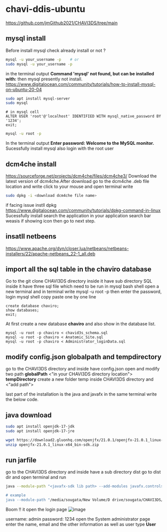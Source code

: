 # chavi-ddis-ubuntu
https://github.com/jmGithub2021/CHAVI3DS/tree/main

## mysql install
Before install mysql check already install or not ?
```bash
mysql -u your_username -p    # or
sudo mysql -u your_username -p   
```
in the terminal output **Command 'mysql' not found, but can be installed with:** then mysql presently not install.
https://www.digitalocean.com/community/tutorials/how-to-install-mysql-on-ubuntu-20-04
```bash
sudo apt install mysql-server
sudo mysql
```
```mysql
# in mysql cell
ALTER USER 'root'@'localhost' IDENTIFIED WITH mysql_native_password BY '1234';
exit;
```
```bash
mysql -u root -p
```
In the terminal output 
**Enter password: 
Welcome to the MySQL monitor.**
Sucessfully install mysql also login with the root user

## dcm4che install
https://sourceforge.net/projects/dcm4che/files/dcm4che3/
Download the latest version of dcm4che.After download go to the dcm4che .deb file location and write click to your mouse and open terminal write
```bash
sudo dpkg -i <download dcm4che file name>
```
if facing issue instll dpkg
https://www.digitalocean.com/community/tutorials/dpkg-command-in-linux
Sucessfully install search the application in your application search bar weasis if showing icon then go to next step.

## insatll netbeens
https://www.apache.org/dyn/closer.lua/netbeans/netbeans-installers/22/apache-netbeans_22-1_all.deb

## import all the sql table in the chaviro database
Go to the git clone CHAVI3DS directory inside it have sub directory SQL inside it have three sql file which need to be run in mysql bash shell
open a new terminal and in terminal write mysql -u root -p then enter the password, login mysql shell copy paste one by one line
```mysql
create database chaviro;
show databases;
exit;
```
At first create a new database **chaviro** and also show in the database list.
```
mysql -u root -p chaviro < chavid3s_schema.sql
mysql -u root -p chaviro < Anatomic_Site.sql
mysql -u root -p chaviro < Administrator_loginData.sql
```
## modify config.json globalpath and tempdirectory
go to the CHAVI3DS directory and inside have config.json open and modify two path 
**globalPath**  <"in your CHAVI3DS directory location">
**tempDirectory** create a new folder temp inside CHAVI3DS directory and <"add path">

last part of the installation is the java and javafx in the same terminal write the below code.
## java download
```bash
sudo apt install openjdk-17-jdk
sudo apt install openjdk-17-jre

wget https://download2.gluonhq.com/openjfx/21.0.1/openjfx-21.0.1_linux-x64_bin-sdk.zip
unzip openjfx-21.0.1_linux-x64_bin-sdk.zip
```

## run jarfile 
go to the CHAVI3DS directory and inside have a sub directory dist go to dist dir and open terminal and run
```bash
java --module-path "<javafx-sdk lib path> --add-modules javafx.controls,javafx.fxml -jar DicomODIS.jar

# example
java --module-path "/media/sougata/New Volume/D drive/sougata/CHAVI3DS/javafx-sdk-21.0.1/lib" --add-modules javafx.controls,javafx.fxml -jar DicomODIS.jar
```

Boom !! it open the login page
![image](https://github.com/user-attachments/assets/b4a3af9d-ea30-4312-a648-70717d09fda5)


username: admin
password: 1234
open the System administrator page enter the name, email and the other information as well as user type **User**



